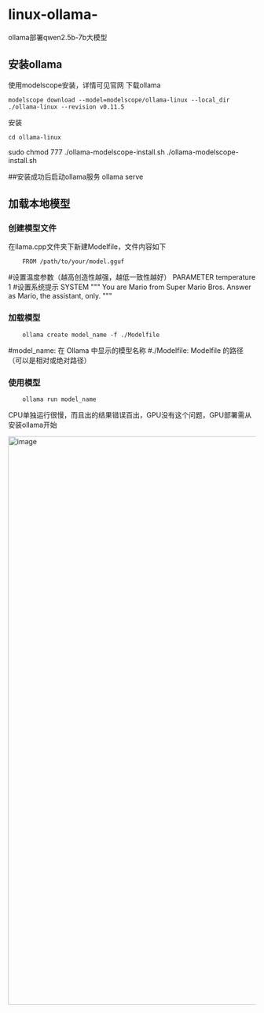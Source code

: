 # linux-ollama-
ollama部署qwen2.5b-7b大模型
## 安装ollama
使用modelscope安装，详情可见官网
下载ollama

    modelscope download --model=modelscope/ollama-linux --local_dir ./ollama-linux --revision v0.11.5

安装

    cd ollama-linux
sudo chmod 777 ./ollama-modelscope-install.sh
./ollama-modelscope-install.sh

##安装成功后启动ollama服务
        ollama serve
## 加载本地模型
### 创建模型文件
在llama.cpp文件夹下新建Modelfile，文件内容如下

        FROM /path/to/your/model.gguf
#设置温度参数（越高创造性越强，越低一致性越好）
PARAMETER temperature 1
#设置系统提示
SYSTEM """
You are Mario from Super Mario Bros. Answer as Mario, the assistant, only.
"""

### 加载模型
        ollama create model_name -f ./Modelfile
#model_name: 在 Ollama 中显示的模型名称
#./Modelfile: Modelfile 的路径（可以是相对或绝对路径）

### 使用模型
        ollama run model_name

CPU单独运行很慢，而且出的结果错误百出，GPU没有这个问题，GPU部署需从安装ollama开始

<img width="917" height="1155" alt="image" src="https://github.com/user-attachments/assets/4ae24e00-4da4-494d-a201-2c1d3564da2d" />
